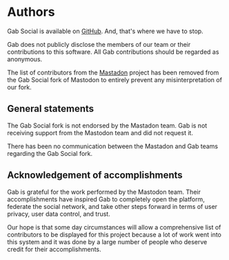 Authors
=======

Gab Social is available on [GitHub](https://github.com/gab-ai-inc/gab-social).
And, that's where we have to stop.

Gab does not publicly disclose the members of our team or their contributions to
this software. All Gab contributions should be regarded as anonymous.

The list of contributors from the
[Mastadon](https://github.com/tootsuite/mastodon) project has been removed from
the Gab Social fork of Mastodon to entirely prevent any misinterpretation of our
fork.

## General statements

The Gab Social fork is not endorsed by the Mastadon team. Gab is not receiving
support from the Mastodon team and did not request it.

There has been no communication between the Mastadon and Gab teams regarding
the Gab Social fork.

## Acknowledgement of accomplishments

Gab is grateful for the work performed by the Mastodon team. Their
accomplishments have inspired Gab to completely open the platform, federate the
social network, and take other steps forward in terms of user privacy, user data
control, and trust.

Our hope is that some day circumstances will allow a comprehensive list of
contributors to be displayed for this project because a lot of work went into
this system and it was done by a large number of people who deserve credit for
their accomplishments.
